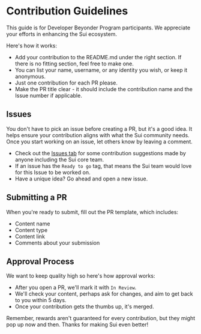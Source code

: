 # Contribution Guidelines

This guide is for Developer Beyonder Program participants. We appreciate your efforts in enhancing the Sui ecosystem.

Here's how it works:

- Add your contribution to the README.md under the right section. If there is no fitting section, feel free to make one.
- You can list your name, username, or any identity you wish, or keep it anonymous. 
- Just one contribution for each PR please.
- Make the PR title clear - it should include the contribution name and the Issue number if applicable.

## Issues

You don't have to pick an issue before creating a PR, but it's a good idea. It helps ensure your contribution aligns with what the Sui community needs. Once you start working on an issue, let others know by leaving a comment.

- Check out the [Issues tab](https://github.com/catmcgee/sui-developer-catalysts/issues) for some contribution suggestions made by anyone including the Sui core team.
- If an issue has the `Ready to go` tag, that means the Sui team would love for this Issue to be worked on. 
- Have a unique idea? Go ahead and open a new issue. 

## Submitting a PR

When you're ready to submit, fill out the PR template, which includes:

- Content name
- Content type
- Content link
- Comments about your submission

## Approval Process

We want to keep quality high so here's how approval works:

- After you open a PR, we'll mark it with `In Review`.
- We'll check your content, perhaps ask for changes, and aim to get back to you within 5 days.
- Once your contribution gets the thumbs up, it's merged.

Remember, rewards aren't guaranteed for every contribution, but they might pop up now and then. Thanks for making Sui even better!
